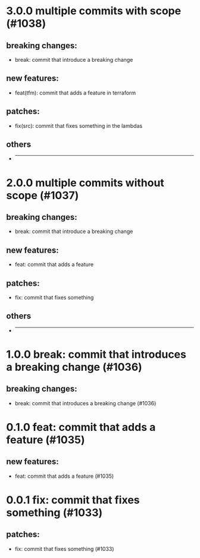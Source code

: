 # 3.0.0 multiple commits with scope (#1038)

## breaking changes:
* break: commit that introduce a breaking change
## new features:
* feat(tfm): commit that adds a feature in terraform
## patches:
* fix(src): commit that fixes something in the lambdas
## others
* ---------

# 2.0.0 multiple commits without scope (#1037)

## breaking changes:
* break: commit that introduce a breaking change
## new features:
* feat: commit that adds a feature
## patches:
* fix: commit that fixes something
## others
* ---------

# 1.0.0 break: commit that introduces a breaking change (#1036)

## breaking changes:
* break: commit that introduces a breaking change (#1036)

# 0.1.0 feat: commit that adds a feature (#1035)

## new features:
* feat: commit that adds a feature (#1035)

# 0.0.1 fix: commit that fixes something (#1033)

## patches:
* fix: commit that fixes something (#1033)

